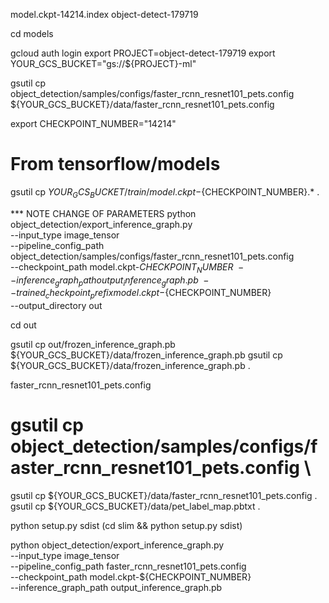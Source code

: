 model.ckpt-14214.index
object-detect-179719

cd models

gcloud auth login
export PROJECT=object-detect-179719
export YOUR_GCS_BUCKET="gs://${PROJECT}-ml"

gsutil cp object_detection/samples/configs/faster_rcnn_resnet101_pets.config \
       ${YOUR_GCS_BUCKET}/data/faster_rcnn_resnet101_pets.config


export CHECKPOINT_NUMBER="14214"
# From tensorflow/models
gsutil cp ${YOUR_GCS_BUCKET}/train/model.ckpt-${CHECKPOINT_NUMBER}.* .

*** NOTE CHANGE OF PARAMETERS
python object_detection/export_inference_graph.py \
    --input_type image_tensor \
    --pipeline_config_path object_detection/samples/configs/faster_rcnn_resnet101_pets.config \
    --checkpoint_path model.ckpt-${CHECKPOINT_NUMBER} \
    --inference_graph_path output_inference_graph.pb \
    --trained_checkpoint_prefix model.ckpt-${CHECKPOINT_NUMBER}  \
    --output_directory out


cd out

gsutil cp out/frozen_inference_graph.pb ${YOUR_GCS_BUCKET}/data/frozen_inference_graph.pb
gsutil cp ${YOUR_GCS_BUCKET}/data/frozen_inference_graph.pb .
   
faster_rcnn_resnet101_pets.config

#   gsutil cp object_detection/samples/configs/faster_rcnn_resnet101_pets.config \
gsutil cp ${YOUR_GCS_BUCKET}/data/faster_rcnn_resnet101_pets.config .
gsutil cp ${YOUR_GCS_BUCKET}/data/pet_label_map.pbtxt .

python setup.py sdist
(cd slim && python setup.py sdist)


python object_detection/export_inference_graph.py \
    --input_type image_tensor \
    --pipeline_config_path faster_rcnn_resnet101_pets.config \
    --checkpoint_path model.ckpt-${CHECKPOINT_NUMBER} \
    --inference_graph_path output_inference_graph.pb

